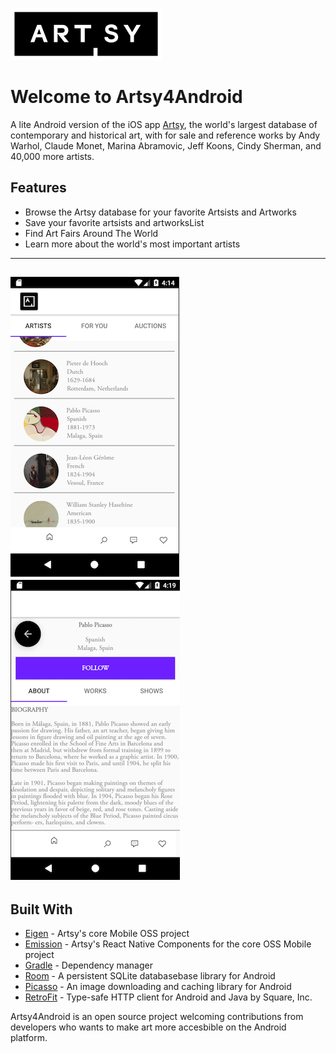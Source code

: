 ![](https://github.com/bbah93/Artsy4Android/blob/master/app/src/main/artsy_logo.png)

# Welcome to Artsy4Android
A lite Android version of the iOS app [Artsy](https://iphone.artsy.net/), the world's largest database of contemporary and historical art, 
with for sale and reference works by Andy Warhol, Claude Monet, Marina Abramovic, Jeff Koons, Cindy Sherman, and 40,000 more artists.

## Features

- Browse the Artsy database for your favorite Artsists and Artworks 
- Save your favorite artsists and artworksList
- Find Art Fairs Around The World
- Learn more about the world's most important artists
---
![](https://github.com/bbah93/Artsy4Android/blob/master/app/src/main/Artsy_artistscreenshot.png "ArtistsList Page")
![](https://github.com/bbah93/Artsy4Android/blob/master/app/src/main/Artsy_artistpage_screenshot.png "Artist Page")
---

## Built With
- [Eigen](https://github.com/artsy/eigen) - Artsy's core Mobile OSS project
- [Emission](https://github.com/artsy/emission) - Artsy's React Native Components for the core OSS Mobile project
- [Gradle](https://github.com/gradle) - Dependency manager
- [Room](https://developer.android.com/topic/libraries/architecture/room) - A persistent SQLite databasebase library for Android
- [Picasso](https://github.com/square/picasso) - An image downloading and caching library for Android
- [RetroFit](https://github.com/square/retrofit) - Type-safe HTTP client for Android and Java by Square, Inc.

Artsy4Android is an open source project welcoming contributions from developers who wants to make art more accesbible on the Android platform. 
